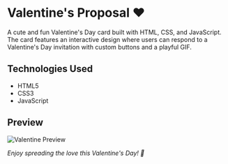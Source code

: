 # Valentine's Proposal ❤️

A cute and fun Valentine's Day card built with HTML, CSS, and JavaScript. The card features an interactive design where users can respond to a Valentine's Day invitation with custom buttons and a playful GIF.

## Technologies Used
- HTML5
- CSS3
- JavaScript

## Preview
![Valentine Preview](images/valentine-preview.png)

*Enjoy spreading the love this Valentine's Day! 💖*
